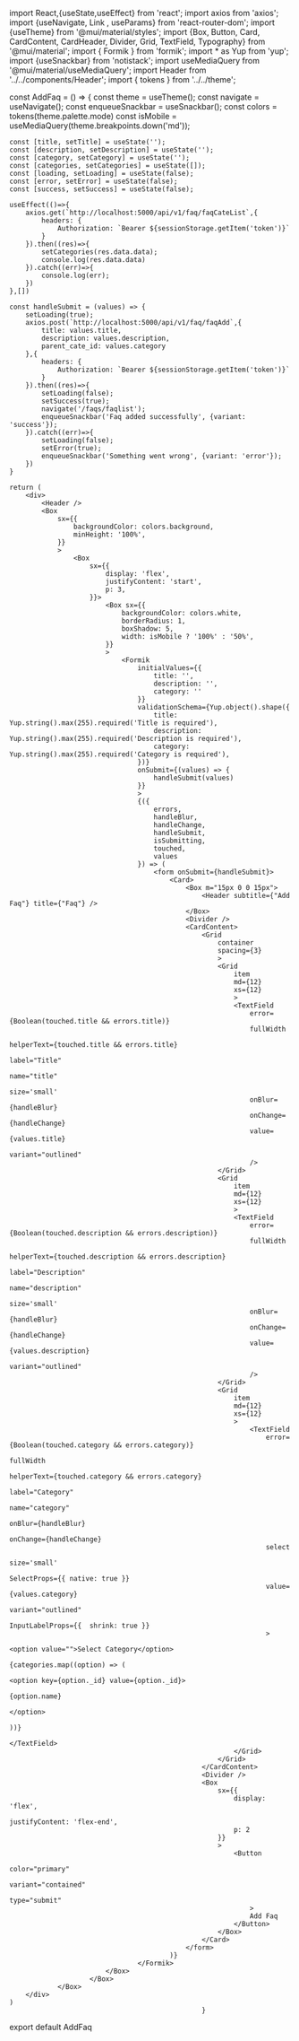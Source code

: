 import React,{useState,useEffect} from 'react';
import axios from 'axios';
import {useNavigate, Link , useParams} from 'react-router-dom';
import {useTheme} from '@mui/material/styles';
import {Box, Button, Card, CardContent, CardHeader, Divider, Grid, TextField, Typography} from '@mui/material';
import { Formik } from 'formik';
import * as Yup from 'yup';
import {useSnackbar} from 'notistack';
import useMediaQuery from '@mui/material/useMediaQuery';
import Header from '../../components/Header';
import { tokens } from '../../theme';

const AddFaq = () => {
    const theme = useTheme();
    const navigate = useNavigate();
    const enqueueSnackbar = useSnackbar();
    const colors = tokens(theme.palette.mode)
    const isMobile = useMediaQuery(theme.breakpoints.down('md'));

    const [title, setTitle] = useState('');
    const [description, setDescription] = useState('');
    const [category, setCategory] = useState('');
    const [categories, setCategories] = useState([]);
    const [loading, setLoading] = useState(false);
    const [error, setError] = useState(false);
    const [success, setSuccess] = useState(false);

    useEffect(()=>{
        axios.get(`http://localhost:5000/api/v1/faq/faqCateList`,{
            headers: {
                Authorization: `Bearer ${sessionStorage.getItem('token')}`
            }
        }).then((res)=>{
            setCategories(res.data.data);
            console.log(res.data.data)
        }).catch((err)=>{
            console.log(err);
        })
    },[])
 
    const handleSubmit = (values) => {
        setLoading(true);
        axios.post(`http://localhost:5000/api/v1/faq/faqAdd`,{
            title: values.title,
            description: values.description,
            parent_cate_id: values.category
        },{
            headers: {
                Authorization: `Bearer ${sessionStorage.getItem('token')}`
            }
        }).then((res)=>{
            setLoading(false);
            setSuccess(true);
            navigate('/faqs/faqlist');
            enqueueSnackbar('Faq added successfully', {variant: 'success'});
        }).catch((err)=>{
            setLoading(false);
            setError(true);
            enqueueSnackbar('Something went wrong', {variant: 'error'});
        })
    }

    return (
        <div>
            <Header />
            <Box
                sx={{
                    backgroundColor: colors.background,
                    minHeight: '100%',
                }}
                >
                    <Box 
                        sx={{
                            display: 'flex',
                            justifyContent: 'start',
                            p: 3,
                        }}>
                            <Box sx={{
                                backgroundColor: colors.white,
                                borderRadius: 1,
                                boxShadow: 5,
                                width: isMobile ? '100%' : '50%',
                            }}
                            >
                                <Formik
                                    initialValues={{
                                        title: '',
                                        description: '',
                                        category: ''
                                    }}
                                    validationSchema={Yup.object().shape({
                                        title: Yup.string().max(255).required('Title is required'),
                                        description: Yup.string().max(255).required('Description is required'),
                                        category: Yup.string().max(255).required('Category is required'),
                                    })}
                                    onSubmit={(values) => {
                                        handleSubmit(values)
                                    }}
                                    >
                                    {({
                                        errors,
                                        handleBlur,
                                        handleChange,
                                        handleSubmit,
                                        isSubmitting,
                                        touched,
                                        values
                                    }) => (
                                        <form onSubmit={handleSubmit}>
                                            <Card>
                                                <Box m="15px 0 0 15px">
                                                    <Header subtitle={"Add Faq"} title={"Faq"} />
                                                </Box>
                                                <Divider />
                                                <CardContent>
                                                    <Grid
                                                        container   
                                                        spacing={3}
                                                        >
                                                        <Grid
                                                            item    
                                                            md={12}
                                                            xs={12}
                                                            >
                                                            <TextField
                                                                error={Boolean(touched.title && errors.title)}  
                                                                fullWidth
                                                                helperText={touched.title && errors.title}
                                                                label="Title"
                                                                name="title"
                                                                size='small'
                                                                onBlur={handleBlur}
                                                                onChange={handleChange}
                                                                value={values.title}
                                                                variant="outlined"
                                                                />
                                                        </Grid>
                                                        <Grid
                                                            item    
                                                            md={12}
                                                            xs={12}
                                                            >
                                                            <TextField
                                                                error={Boolean(touched.description && errors.description)}  
                                                                fullWidth
                                                                helperText={touched.description && errors.description}
                                                                label="Description"
                                                                name="description"
                                                                size='small'
                                                                onBlur={handleBlur}
                                                                onChange={handleChange}
                                                                value={values.description}
                                                                variant="outlined"
                                                                />
                                                        </Grid>
                                                        <Grid
                                                            item    
                                                            md={12}
                                                            xs={12}
                                                            >
                                                                <TextField
                                                                    error={Boolean(touched.category && errors.category)}    
                                                                    fullWidth
                                                                    helperText={touched.category && errors.category}
                                                                    label="Category"
                                                                    name="category"
                                                                    onBlur={handleBlur}
                                                                    onChange={handleChange}
                                                                    select
                                                                    size='small'
                                                                    SelectProps={{ native: true }}
                                                                    value={values.category}
                                                                    variant="outlined"
                                                                    InputLabelProps={{  shrink: true }}
                                                                    >
                                                                        <option value="">Select Category</option>
                                                                        {categories.map((option) => (
                                                                            <option key={option._id} value={option._id}>
                                                                                {option.name}
                                                                            </option>
                                                                        ))}
                                                                    </TextField>
                                                            </Grid>
                                                        </Grid>
                                                    </CardContent>
                                                    <Divider />
                                                    <Box
                                                        sx={{   
                                                            display: 'flex',
                                                            justifyContent: 'flex-end',
                                                            p: 2
                                                        }}
                                                        >
                                                            <Button
                                                                color="primary" 
                                                                variant="contained"
                                                                type="submit"
                                                                >
                                                                Add Faq
                                                            </Button>
                                                        </Box>
                                                    </Card>
                                                </form>
                                            )}
                                    </Formik>
                            </Box>
                        </Box>
                </Box>
        </div>
    )
                                                    }

export default AddFaq
